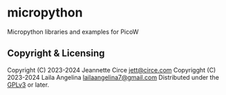 # micropython
Micropython libraries and examples for PicoW

## Copyright & Licensing
Copyright (C) 2023-2024 Jeannette Circe <jett@circe.com> 
Copyrigght (C) 2023-2024 Laila Angelina <lailaangelina7@gmail.com>
Distributed under the [GPLv3] or later.

[`<jett@circe.com>`]: mailto:jett@circe.com
[GPLv3]: LICENSE.md
